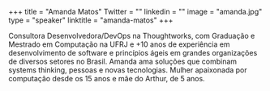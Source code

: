 +++ 
title = "Amanda Matos" 
Twitter = "" 
linkedin = "" 
image = "amanda.jpg" 
type = "speaker" 
linktitle = "amanda-matos" 
+++ 

Consultora Desenvolvedora/DevOps na Thoughtworks, com Graduação e Mestrado em Computação na UFRJ e +10 anos de experiência em desenvolvimento de software e princípios ágeis em grandes organizações de diversos setores no Brasil. Amanda ama soluções que combinam systems thinking, pessoas e novas tecnologias. Mulher apaixonada por computação desde os 15 anos e mãe do Arthur, de 5 anos.